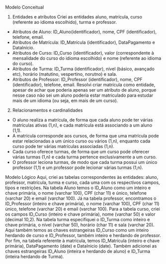Modelo Conceitual
1.	Entidades e atributos
Criei as entidades aluno, matrícula, curso (referente ao idioma escolhido), turma e professor.
- Atributos de Aluno: ID_Aluno(identificador), nome, CPF (identificador), telefone, email.
- Atributos de Matrícula: ID_Matrícula (identificador), DataPagamento e DataInício.
- Atributos de Curso: ID_Curso (identificador), valor (correspondente à mensalidade do curso do idioma escolhido) e nome (referente ao idioma do curso).
- Atributos de Turma: ID_Turma (identificador), nível (básico, avançado etc), horário (matutino, vespertino, norutno) e sala.
- Atributos de Professor: ID_Professor (identificador), nome, CPF (identificador), telefone, email.
Resolvi criar matrícula como entidade, apesar de achar que poderia apenas ser um atributo de aluno, porque nesse caso não sei um aluno poderia estar matriculado para estudar mais de um idioma (ou seja, em mais de um curso).

2.	Relacionamentos e cardinalidades
- O aluno realiza a matrícula, de forma que cada aluno pode ter várias matrículas ativas (1,n), e cada matrícula está associando a um aluno (1,1).
- A matrícula corresponde aos cursos, de forma que uma matrícula pode estar relacionadas a um único curso ou vários (1,n), enquanto cada curso pode ter várias matrículas associadas (1,n).
- Cada curso oferece turmas, de forma que um curso pode oferecer várias turmas (1,n) e cada turma pertence exclusivamente a um curso.
- O professor leciona turmas, de modo que cada turma possui um único professor (1,1) e um professor pode lecionar várias turmas (1,n).

Modelo Lógico
	Aqui, criei as tabelas correspondentes às entidades: aluno, professor, matrícula, turma e curso, cada uma com os respectivos campos, tipos e restrições.
	Na tabela Aluno temos o ID_Aluno como um inteiro e chave primária, o nome (varchar 100), CPF (char 11) e único, telefone (varchar 20) e email (varchar 100).
Já na tabela professor, encontramos o ID_Professor (inteiro e chave primária), o nome (varchar 100),  CPF (char 11) único, telefone (varchar 20) e email (varchar 100).
Para a tabela curso, criei os campos ID_Curso (inteiro e chave primária), nome (varchar 50) e valor (decimal 10,2).
Na tabela turma especifiquei o ID_Turma como inteiro e chave primária, o nível (varchar 50), horário (char 11) e sala (varchar 20). Aqui também temos as chaves estrangeiras ID_Curso como um inteiro herdando de curso e ID_Professor, também inteiro e herdando de professor.
Por fim, na tabela referente à matrícula, temos ID_Matrícula (inteiro e chave primária), DataPagamento (date) e DataInicio (date). Também adicionei as chaves estrangeiras ID_Aluno (inteira e herdando de aluno) e ID_Turma (inteira herdando de Turma).
